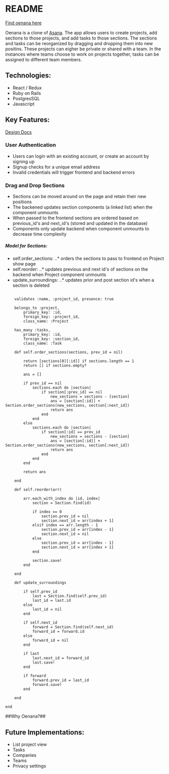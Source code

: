 # README

[Find oenana here](https://oenana.herokuapp.com/#/)

Oenana is a clone of [Asana](https://asana.com/). The app allows users to create projects, add sections to those projects, and add tasks to those sections. The sections and tasks can be reorganized by dragging and dropping them into new positins. These projects can eigher be private or shared with a team. In the instances where teams choose to work on projects together, tasks can be assigned to different team members. 

## Technologies:
- React / Redux
- Ruby on Rails
- PostgresSQL
- Javascript

## Key Features:
[Design Docs](https://github.com/PLUCS2/Oenanas/wiki)

### User Authentication
- Users can login with an existing account, or create an account by signing up 
- Signup checks for a unique email address
- Invalid credentials will trigger frontend and backend errors 

### Drag and Drop Sections 
- Sections can be moved around on the page and retain their new positions
- The backened updates section components (a linked list) when the component unmounts
- When passed to the frontend sections are ordered based on previous_id's and next_id's (stored and updated in the database)
- Components only update backend when component unmounts to decrease time complexity

##### Model for Sections: 
- self.order_sections: 
..* orders the sections to pass to frontend on Project show page 
- self.reorder: 
..* updates previous and next id's of sections on the backend when Project component unmounts 
- update_surroundings: 
..* updates prior and post section id's when a section is deleted

````class Section < ApplicationRecord 

    validates :name, :project_id, presence: true 

    belongs_to :project, 
        primary_key: :id, 
        foreign_key: :project_id, 
        class_name: :Project

    has_many :tasks, 
        primary_key: :id, 
        foreign_key: :section_id, 
        class_name: :Task    
        
    def self.order_sections(sections, prev_id = nil)

        return [sections[0][:id]] if sections.length == 1 
        return [] if sections.empty? 

        ans = []

        if prev_id == nil 
            sections.each do |section| 
                if section[:prev_id] == nil 
                    new_sections = sections - [section]
                    ans = [section[:id]] + Section.order_sections(new_sections, section[:next_id])
                    return ans 
                end 
            end
        else
            sections.each do |section|
                if section[:id] == prev_id
                    new_sections = sections - [section]
                    ans = [section[:id]] + Section.order_sections(new_sections, section[:next_id])
                    return ans 
                end 
            end 
        end 

        return ans

    end 

    def self.reorder(arr)

        arr.each_with_index do |id, index|
            section = Section.find(id)

            if index == 0 
                section.prev_id = nil
                section.next_id = arr[index + 1]
            elsif index == arr.length - 1 
                section.prev_id = arr[index - 1]
                section.next_id = nil
            else 
                section.prev_id = arr[index - 1]
                section.next_id = arr[index + 1]
            end 

            section.save! 
        end 

    end 

    def update_surroundings 

        if self.prev_id 
            last = Section.find(self.prev_id)
            last_id = last.id
        else 
            last_id = nil
        end 

        if self.next_id 
            forward = Section.find(self.next_id)
            forward_id = forward.id
        else 
            forward_id = nil 
        end 

        if last 
            last.next_id = forward_id
            last.save! 
        end 

        if forward 
            forward.prev_id = last_id
            forward.save! 
        end 

    end 

end
````


##Why Oenana?##


## Future Implementations:
- List project view 
- Tasks 
- Companies 
- Teams 
- Privacy settings

